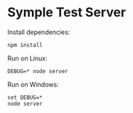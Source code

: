 # Symple Test Server

Install dependencies:
```
npm install
```

Run on Linux:
```
DEBUG=* node server
```

Run on Windows:
```
set DEBUG=*
node server
```

